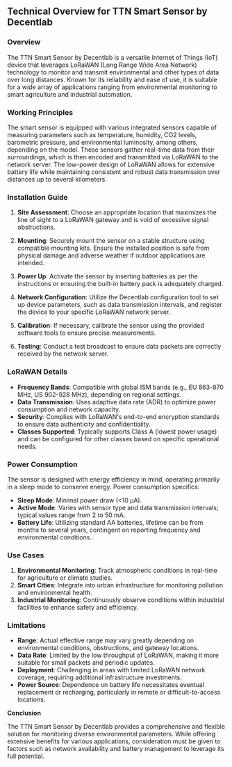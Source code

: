 ## Technical Overview for TTN Smart Sensor by Decentlab

### Overview

The TTN Smart Sensor by Decentlab is a versatile Internet of Things (IoT) device that leverages LoRaWAN (Long Range Wide Area Network) technology to monitor and transmit environmental and other types of data over long distances. Known for its reliability and ease of use, it is suitable for a wide array of applications ranging from environmental monitoring to smart agriculture and industrial automation.

### Working Principles

The smart sensor is equipped with various integrated sensors capable of measuring parameters such as temperature, humidity, CO2 levels, barometric pressure, and environmental luminosity, among others, depending on the model. These sensors gather real-time data from their surroundings, which is then encoded and transmitted via LoRaWAN to the network server. The low-power design of LoRaWAN allows for extensive battery life while maintaining consistent and robust data transmission over distances up to several kilometers.

### Installation Guide

1. **Site Assessment**: Choose an appropriate location that maximizes the line of sight to a LoRaWAN gateway and is void of excessive signal obstructions.
   
2. **Mounting**: Securely mount the sensor on a stable structure using compatible mounting kits. Ensure the installed position is safe from physical damage and adverse weather if outdoor applications are intended.

3. **Power Up**: Activate the sensor by inserting batteries as per the instructions or ensuring the built-in battery pack is adequately charged.

4. **Network Configuration**: Utilize the Decentlab configuration tool to set up device parameters, such as data transmission intervals, and register the device to your specific LoRaWAN network server.

5. **Calibration**: If necessary, calibrate the sensor using the provided software tools to ensure precise measurements.

6. **Testing**: Conduct a test broadcast to ensure data packets are correctly received by the network server.

### LoRaWAN Details

- **Frequency Bands**: Compatible with global ISM bands (e.g., EU 863-870 MHz, US 902-928 MHz), depending on regional settings.
- **Data Transmission**: Uses adaptive data rate (ADR) to optimize power consumption and network capacity.
- **Security**: Complies with LoRaWAN's end-to-end encryption standards to ensure data authenticity and confidentiality.
- **Classes Supported**: Typically supports Class A (lowest power usage) and can be configured for other classes based on specific operational needs.

### Power Consumption

The sensor is designed with energy efficiency in mind, operating primarily in a sleep mode to conserve energy. Power consumption specifics:

- **Sleep Mode**: Minimal power draw (<10 µA).
- **Active Mode**: Varies with sensor type and data transmission intervals; typical values range from 2 to 50 mA.
- **Battery Life**: Utilizing standard AA batteries, lifetime can be from months to several years, contingent on reporting frequency and environmental conditions.

### Use Cases

1. **Environmental Monitoring**: Track atmospheric conditions in real-time for agriculture or climate studies.
2. **Smart Cities**: Integrate into urban infrastructure for monitoring pollution and environmental health.
3. **Industrial Monitoring**: Continuously observe conditions within industrial facilities to enhance safety and efficiency.

### Limitations

- **Range**: Actual effective range may vary greatly depending on environmental conditions, obstructions, and gateway locations.
- **Data Rate**: Limited by the low throughput of LoRaWAN, making it more suitable for small packets and periodic updates.
- **Deployment**: Challenging in areas with limited LoRaWAN network coverage, requiring additional infrastructure investments.
- **Power Source**: Dependence on battery life necessitates eventual replacement or recharging, particularly in remote or difficult-to-access locations.

**Conclusion**

The TTN Smart Sensor by Decentlab provides a comprehensive and flexible solution for monitoring diverse environmental parameters. While offering extensive benefits for various applications, consideration must be given to factors such as network availability and battery management to leverage its full potential.